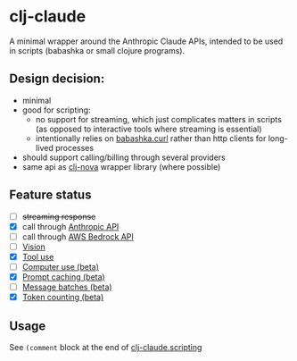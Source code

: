 # clj-claude

A minimal wrapper around the Anthropic Claude APIs, intended to be used in scripts (babashka or small clojure programs).

## Design decision:
* minimal
* good for scripting:
  * no support for streaming, which just complicates matters in scripts (as opposed to interactive tools where streaming is essential)
  * intentionally relies on [babashka.curl](https://github.com/babashka/babashka.curl) rather than http clients for long-lived processes
* should support calling/billing through several providers
* same api as [clj-nova](https://github.com/VaclavSynacek/clj-nova) wrapper
  library (where possible)

## Feature status
- [ ] ~~streaming response~~
- [X] call through [Anthropic API](https://docs.anthropic.com/en/api/getting-started)
- [ ] call through [AWS Bedrock API](https://aws.amazon.com/bedrock/)
- [ ] [Vision](https://docs.anthropic.com/en/docs/build-with-claude/vision)
- [X] [Tool use](https://docs.anthropic.com/en/docs/build-with-claude/tool-use)
- [ ] [Computer use (beta)](https://docs.anthropic.com/en/docs/build-with-claude/computer-use)
- [X] [Prompt caching (beta)](https://docs.anthropic.com/en/docs/build-with-claude/prompt-caching)
- [ ] [Message batches (beta)](https://docs.anthropic.com/en/docs/build-with-claude/message-batches)
- [X] [Token counting (beta)](https://docs.anthropic.com/en/docs/build-with-claude/token-counting)

## Usage
See `(comment` block at the end of [clj-claude.scripting](https://github.com/VaclavSynacek/clj-claude/blob/7a38a32b9bae98e5b6aa09cfa2de7b00f112d2ab/src/clj_claude/scripting.clj#L85)
